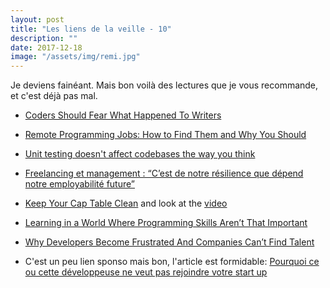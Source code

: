 ```yaml
---
layout: post
title: "Les liens de la veille - 10"
description: ""
date: 2017-12-18
image: "/assets/img/remi.jpg"
---
```


Je deviens fainéant. Mais bon voilà des lectures que je vous recommande, et c'est déjà pas mal.

- [Coders Should Fear What Happened To Writers](https://medium.com/@melissamcewen/coders-should-fear-what-happened-to-writers-d87a895b03db)

- [Remote Programming Jobs: How to Find Them and Why You Should](https://www.daedtech.com/find-remote-programming-jobs/)

- [Unit testing doesn't affect codebases the way you think](https://blog.ndepend.com/unit-testing-affect-codebases/)

- [Freelancing et management : “C’est de notre résilience que dépend notre employabilité future”](https://medium.com/futur-du-travail/freelancing-et-management-cest-de-notre-r%C3%A9silience-que-d%C3%A9pend-notre-employabilit%C3%A9-future-5bee65f6f80d)

- [Keep Your Cap Table Clean](https://salon.thefamily.co/keep-your-cap-table-clean-5e3cb26ea433)
and look at the [video](https://www.youtube.com/watch?v=IMSxYa1dtgE)

- [Learning in a World Where Programming Skills Aren’t That Important](https://www.daedtech.com/programming-skills-arent-important/)

- [Why Developers Become Frustrated And Companies Can’t Find Talent ](https://medium.com/@fagnerbrack/why-developers-become-frustrated-and-companies-cant-find-talent-c4114d8b72ac)

- C'est un peu lien sponso mais bon, l'article est formidable: [Pourquoi ce ou cette développeuse ne veut pas rejoindre votre start up](https://medium.com/@sebastien.carceles/pourquoi-ce-ou-cette-d%C3%A9veloppeuse-ne-veut-pas-rejoindre-votre-start-up-cda736473f65)

  